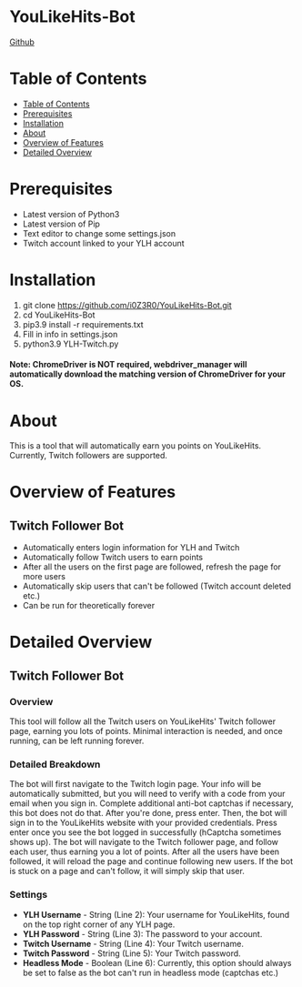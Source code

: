 # YouLikeHits-Bot

[Github](https://github.com/i0Z3R0/YouLikeHits-Bot)

# Table of Contents
- [Table of Contents](#table-of-contents)
- [Prerequisites](#prerequisites)
- [Installation](#installation)
- [About](#about)
- [Overview of Features](#overview-of-features)
- [Detailed Overview](#detailed-overview)

# Prerequisites
- Latest version of Python3
- Latest version of Pip
- Text editor to change some settings.json
- Twitch account linked to your YLH account

# Installation
1. git clone https://github.com/i0Z3R0/YouLikeHits-Bot.git
2. cd YouLikeHits-Bot
3. pip3.9 install -r requirements.txt
4. Fill in info in settings.json
5. python3.9 YLH-Twitch.py
#### Note: ChromeDriver is NOT required, webdriver_manager will automatically download the matching version of ChromeDriver for your OS.

# About
This is a tool that will automatically earn you points on YouLikeHits. Currently, Twitch followers are supported.

# Overview of Features
## Twitch Follower Bot
- Automatically enters login information for YLH and Twitch
- Automatically follow Twitch users to earn points
- After all the users on the first page are followed, refresh the page for more users
- Automatically skip users that can't be followed (Twitch account deleted etc.)
- Can be run for theoretically forever

# Detailed Overview

## Twitch Follower Bot
### **Overview**
This tool will follow all the Twitch users on YouLikeHits' Twitch follower page, earning you lots of points. Minimal interaction is needed, and once running, can be left running forever.
### **Detailed Breakdown**
The bot will first navigate to the Twitch login page. Your info will be automatically submitted, but you will need to verify with a code from  your email when you sign in. Complete additional anti-bot captchas if necessary, this bot does not do that. After you're done, press enter. Then, the bot will sign in to the YouLikeHits website with your provided credentials. Press enter once you see the bot logged in successfully (hCaptcha sometimes shows up). The bot will navigate to the Twitch follower page, and follow each user, thus earning you a lot of points. After all the users have been followed, it will reload the page and continue following new users. If the bot is stuck on a page and can't follow, it will simply skip that user.

### **Settings**
- **YLH Username** - String (Line 2): Your username for YouLikeHits, found on the top right corner of any YLH page.
- **YLH Password** - String (Line 3): The password to your account.
- **Twitch Username** - String (Line 4): Your Twitch username.
- **Twitch Password** - String (Line 5): Your Twitch password.
- **Headless Mode** - Boolean (Line 6): Currently, this option should always be set to false as the bot can't run in headless mode (captchas etc.)

